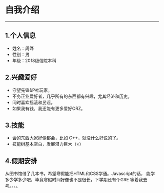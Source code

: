 # **自我介绍**
***
## 1.个人信息
+ 姓名：周晔
+ 性别：男
+ 年级：2018级信院本科

## 2.兴趣爱好
+ 守望先锋&P社玩家。
+ 不务正业爱好者，几乎所有的东西都有兴趣，尤其经济和历史。
+ 同时喜欢摇滚和民谣。
+ 如果我有钱，我还能有更多爱好ORZ。

## 3.技能
+ 会的东西大家好像都会，比如 C++，就没什么好说的了。
+ 技能树基本空白，发展潜力巨大（×）

## 4.假期安排
  从图书馆借了几本书，希望寒假能把HTML和CSS学通。Javascript的话，
  能学多少学多少吧，毕竟寒假时间好像也不是很长，下学期还有个GRE
  等着我去考。。。。
